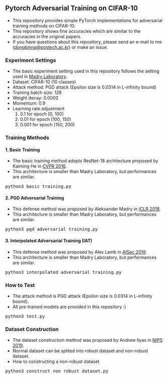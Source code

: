 ## Pytorch Adversarial Training on CIFAR-10

* This repository provides simple PyTorch implementations for adversarial training methods on CIFAR-10.
* This repository shows fine accuracies which are similar to the accuracies in the original papers.
* If you have questions about this repository, please send an e-mail to me (dongbinna@postech.ac.kr) or make an issue.

### Experiment Settings

* The basic experiment setting used in this repository follows the setting used in [Madry Laboratory](https://github.com/MadryLab/cifar10_challenge).
* Dataset: CIFAR-10 (10 classes)
* Attack method: PGD attack (Epsilon size is 0.0314 in L-infinity bound)
* Training batch size: 128
* Weight decay: 0.0002
* Momentum: 0.9
* Learning rate adjustment
  1) 0.1 for epoch [0, 100)
  2) 0.01 for epoch [100, 150)
  3) 0.001 for epoch [150, 200)

### Training Methods

#### 1. Basic Training

* The basic training method adopts ResNet-18 architecture proposed by Kaiming He in [CVPR 2016](https://arxiv.org/pdf/1512.03385.pdf).
* This architecture is smaller than Madry Laboratory, but performances are similar.
<pre>
python3 basic_training.py
</pre>

#### 2. PGD Adversarial Training

* This defense method was proposed by Aleksander Madry in [ICLR 2018](https://arxiv.org/pdf/1706.06083.pdf).
* This architecture is smaller than Madry Laboratory, but performances are similar.
<pre>
python3 pgd_adversarial_training.py
</pre>

#### 3. Interpolated Adversarial Training (IAT)

* This defense method was proposed by Alex Lamb in [AISec 2019](https://arxiv.org/pdf/1906.06784.pdf).
* This architecture is smaller than Madry Laboratory, but performances are similar.
<pre>
python3 interpolated_adversarial_training.py
</pre>

### How to Test

* The attack method is PGD attack (Epsilon size is 0.0314 in L-infinity bound).
* All pre-trained models are provided in this repository :)
<pre>
python3 test.py
</pre>

### Dataset Construction

* The dataset construction method was proposed by Andrew Ilyas in [NIPS 2019](https://arxiv.org/pdf/1905.02175.pdf).
* Normal dataset can be splited into robust dataset and non-robust dataset.
* How to constructing a non-robust dataset
<pre>
python3 construct_non_robust_dataset.py
</pre>
